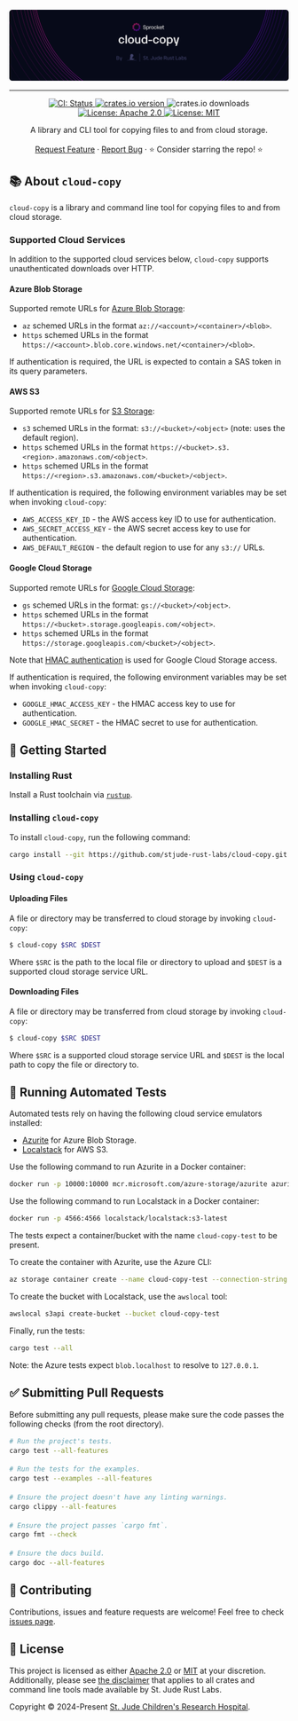 <img style="margin: 0px" alt="Repository Header Image"
src="./assets/repo-header.png" />

<hr/>

<p align="center">
  <p align="center">
    <a href="https://github.com/stjude-rust-labs/cloud-copy/actions/workflows/CI.yml" target="_blank">
      <img alt="CI: Status" src="https://github.com/stjude-rust-labs/cloud-copy/actions/workflows/CI.yml/badge.svg" />
    </a>
    <a href="https://crates.io/crates/cloud-copy" target="_blank">
      <img alt="crates.io version" src="https://img.shields.io/crates/v/cloud-copy">
    </a>
    <img alt="crates.io downloads" src="https://img.shields.io/crates/d/cloud-copy">
    <a href="https://github.com/stjude-rust-labs/cloud-copy/blob/main/LICENSE-APACHE" target="_blank">
      <img alt="License: Apache 2.0" src="https://img.shields.io/badge/license-Apache 2.0-blue.svg" />
    </a>
    <a href="https://github.com/stjude-rust-labs/cloud-copy/blob/main/LICENSE-MIT" target="_blank">
      <img alt="License: MIT" src="https://img.shields.io/badge/license-MIT-blue.svg" />
    </a>
  </p>

  <p align="center">
    A library and CLI tool for copying files to and from cloud storage.
    <br />
    <br />
    <a href="https://github.com/stjude-rust-labs/cloud-copy/issues/new?assignees=&title=Descriptive%20Title&labels=enhancement">Request Feature</a>
    ·
    <a href="https://github.com/stjude-rust-labs/cloud-copy/issues/new?assignees=&title=Descriptive%20Title&labels=bug">Report Bug</a>
    ·
    ⭐ Consider starring the repo! ⭐
    <br />
  </p>
</p>

## 📚 About `cloud-copy`

`cloud-copy` is a library and command line tool for copying files to and from
cloud storage.

### Supported Cloud Services

In addition to the supported cloud services below, `cloud-copy` supports
unauthenticated downloads over HTTP.

#### Azure Blob Storage

Supported remote URLs for [Azure Blob Storage](https://azure.microsoft.com/en-us/products/storage/blobs):

* `az` schemed URLs in the format `az://<account>/<container>/<blob>`.
* `https` schemed URLs in the format `https://<account>.blob.core.windows.net/<container>/<blob>`.

If authentication is required, the URL is expected to contain a SAS token in
its query parameters.

#### AWS S3

Supported remote URLs for [S3 Storage](https://aws.amazon.com/s3/):

* `s3` schemed URLs in the format: `s3://<bucket>/<object>` (note: uses the
  default region).
* `https` schemed URLs in the format `https://<bucket>.s3.<region>.amazonaws.com/<object>`.
* `https` schemed URLs in the format `https://<region>.s3.amazonaws.com/<bucket>/<object>`.

If authentication is required, the following environment variables may be set
when invoking `cloud-copy`:

* `AWS_ACCESS_KEY_ID` - the AWS access key ID to use for authentication.
* `AWS_SECRET_ACCESS_KEY` - the AWS secret access key to use for authentication.
* `AWS_DEFAULT_REGION` - the default region to use for any `s3://` URLs.

#### Google Cloud Storage

Supported remote URLs for [Google Cloud Storage](https://cloud.google.com/storage):

* `gs` schemed URLs in the format: `gs://<bucket>/<object>`.
* `https` schemed URLs in the format `https://<bucket>.storage.googleapis.com/<object>`.
* `https` schemed URLs in the format `https://storage.googleapis.com/<bucket>/<object>`.

Note that [HMAC authentication](https://cloud.google.com/storage/docs/authentication/hmackeys) is used for Google Cloud Storage access.

If authentication is required, the following environment variables may be set
when invoking `cloud-copy`:

* `GOOGLE_HMAC_ACCESS_KEY` - the HMAC access key to use for authentication.
* `GOOGLE_HMAC_SECRET` - the HMAC secret to use for authentication.

## 🚀 Getting Started

### Installing Rust

Install a Rust toolchain via [`rustup`](https://rustup.rs/).

### Installing `cloud-copy`

To install `cloud-copy`, run the following command:

```bash
cargo install --git https://github.com/stjude-rust-labs/cloud-copy.git
```

### Using `cloud-copy`

#### Uploading Files

A file or directory may be transferred to cloud storage by invoking
`cloud-copy`:

```bash
$ cloud-copy $SRC $DEST
```

Where `$SRC` is the path to the local file or directory to upload and `$DEST`
is a supported cloud storage service URL.

#### Downloading Files

A file or directory may be transferred from cloud storage by invoking
`cloud-copy`:

```bash
$ cloud-copy $SRC $DEST
```

Where `$SRC` is a supported cloud storage service URL and `$DEST` is the local
path to copy the file or directory to.

## 🧠 Running Automated Tests

Automated tests rely on having the following cloud service emulators installed:

* [Azurite](https://learn.microsoft.com/en-us/azure/storage/common/storage-use-azurite?tabs=visual-studio%2Cblob-storage)
  for Azure Blob Storage.
* [Localstack](https://github.com/localstack/localstack) for AWS S3.

Use the following command to run Azurite in a Docker container:

```bash
docker run -p 10000:10000 mcr.microsoft.com/azure-storage/azurite azurite -l /data --blobHost 0.0.0.0 --loose
```

Use the following command to run Localstack in a Docker container:

```bash
docker run -p 4566:4566 localstack/localstack:s3-latest
```

The tests expect a container/bucket with the name `cloud-copy-test` to be
present.

To create the container with Azurite, use the Azure CLI:

```bash
az storage container create --name cloud-copy-test --connection-string "DefaultEndpointsProtocol=http;AccountName=devstoreaccount1;AccountKey=Eby8vdM02xNOcqFlqUwJPLlmEtlCDXJ1OUzFT50uSRZ6IFsuFq2UVErCz4I6tq/K1SZFPTOtr/KBHBeksoGMGw==;BlobEndpoint=http://127.0.0.1:10000/devstoreaccount1"
```

To create the bucket with Localstack, use the `awslocal` tool:

```bash
awslocal s3api create-bucket --bucket cloud-copy-test
```

Finally, run the tests:

```bash
cargo test --all
```

Note: the Azure tests expect `blob.localhost` to resolve to `127.0.0.1`.

## ✅ Submitting Pull Requests

Before submitting any pull requests, please make sure the code passes the
following checks (from the root directory).

```bash
# Run the project's tests.
cargo test --all-features

# Run the tests for the examples.
cargo test --examples --all-features

# Ensure the project doesn't have any linting warnings.
cargo clippy --all-features

# Ensure the project passes `cargo fmt`.
cargo fmt --check

# Ensure the docs build.
cargo doc --all-features
```

## 🤝 Contributing

Contributions, issues and feature requests are welcome! Feel free to check
[issues page](https://github.com/stjude-rust-labs/cloud-copy/issues).

## 📝 License

This project is licensed as either [Apache 2.0][license-apache] or
[MIT][license-mit] at your discretion. Additionally, please see [the
disclaimer](https://github.com/stjude-rust-labs#disclaimer) that applies to all
crates and command line tools made available by St. Jude Rust Labs.

Copyright © 2024-Present [St. Jude Children's Research
Hospital](https://github.com/stjude).

[license-apache]: https://github.com/stjude-rust-labs/cloud-copy/blob/main/LICENSE-APACHE
[license-mit]: https://github.com/stjude-rust-labs/cloud-copy/blob/main/LICENSE-MIT
